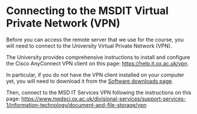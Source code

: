 # Connecting to the MSDIT Virtual Private Network (VPN)

Before you can access the remote server that we use for the course,
you will need to connect to the University Virtual Private Network (VPN).

The University provides comprehensive instructions to install and configure
the Cisco AnyConnect VPN client on this page:
<https://help.it.ox.ac.uk/vpn>.

In particular, if you do not have the VPN client installed on your computer yet,
you will need to download it from the [Software downloads page](https://register.it.ox.ac.uk/self/software).

Then, connect to the MSD IT Services VPN following the instructions on this page:
<https://www.medsci.ox.ac.uk/divisional-services/support-services-1/information-technology/document-and-file-storage/vpn>
